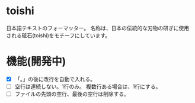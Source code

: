 # toishi

日本語テキストのフォーマッター。
名称は、日本の伝統的な刃物の研ぎに使用される砥石(toishi)をモチーフにしています。

# 機能(開発中)

- [x]  「。」の後に改行を自動で入れる。
- [ ] 空行は連続しない。1行のみ。 複数行ある場合は、1行にする。
- [ ] ファイルの先頭の空行、最後の空行は削除する。
